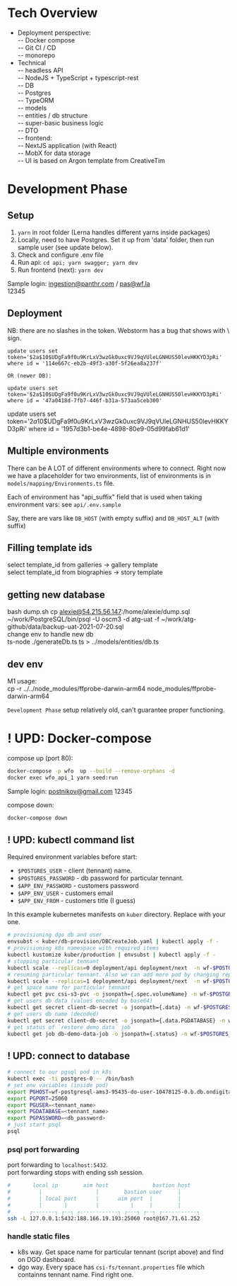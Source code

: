 # Tech Overview

- Deployment perspective:  
-- Docker compose  
-- Git CI / CD  
-- monorepo  
- Technical  
-- headless API  
 -- NodeJS + TypeScript + typescript-rest  
-- DB  
 -- Postgres  
 -- TypeORM  
-- models  
 --  entities / db structure  
 -- super-basic business logic  
 -- DTO  
-- frontend:  
 --  NextJS application (with React)  
 -- MobX for data storage  
 -- UI is based on Argon template from CreativeTim  

# Development Phase

## Setup

1. `yarn` in root folder (Lerna handles different yarns inside packages)
2. Locally, need to have Postgres. Set it up from 'data' folder, then run sample user (see update below).
3. Check and configure .env file
4. Run api: `cd api; yarn swagger; yarn dev`
5. Run frontend (next): `yarn dev`

Sample login: 
ingestion@panthr.com / pas@wf.la  
12345

## Deployment
NB: there are no slashes in the token. Webstorm has a bug that shows with \ sign.
```
update users set token='$2a$10$UDgFa9f0u9KrLxV3wzGk0uxc9VJ9qVUleLGNHUS50levHKKYD3pRi' where id = '114e667c-eb2b-49f3-a30f-5f26ea8a237f'

OR (newer DB):

update users set token='$2a$10$UDgFa9f0u9KrLxV3wzGk0uxc9VJ9qVUleLGNHUS50levHKKYD3pRi' where id = '47a0418d-7fb7-446f-b31a-573aa5ceb300'
```
update users set token='$2a$10$UDgFa9f0u9KrLxV3wzGk0uxc9VJ9qVUleLGNHUS50levHKKYD3pRi' where id = '1957d3b1-be4e-4898-80e9-05d99fab61d1'
## Multiple environments
There can be A LOT of different environments where to connect.
Right now we have a placeholder for two environments, list of environments is in `models/mapping/Environments.ts` file. 

Each of environment has "api_suffix" field that is used when taking environment vars:
see `api/.env.sample`

Say, there are vars like
`DB_HOST` (with empty suffix)
and 
`DB_HOST_ALT` (with suffix)

## Filling template ids
select template_id from galleries -> gallery template  
select template_id from biographies -> story template  

## getting new database
bash dump.sh 
cp alexie@54.215.56.147:/home/alexie/dump.sql  
~/work/PostgreSQL/bin/psql -U oscm3 -d atg-uat -f ~/work/atg-github/data/backup-uat-2021-07-20.sql  
change env to handle new db  
ts-node ./generateDb.ts ts > ../models/entities/db.ts  

## dev env
M1 usage:  
cp -r ../../node_modules/ffprobe-darwin-arm64 node_modules/ffprobe-darwin-arm64  

`Development Phase` setup relatively old, can't guarantee proper functioning.


# ! UPD: Docker-compose  
compose up (port 80):  
``` bash
docker-compose -p wfo  up --build --remove-orphans -d
docker exec wfo_api_1 yarn seed:run
```
Sample login: 
postnikov@gmail.com
12345


compose down:  
``` bash
docker-compose down
```


## ! UPD: kubectl command list
Required environment variables before start:  
- `$POSTGRES_USER` - client (tennant) name.  
- `$POSTGRES_PASSWORD` - db password for particular tennant.  
- `$APP_ENV_PASSWORD` - customers password  
- `$APP_ENV_USER` - customers email  
- `$APP_ENV_FROM` - customers title (I guess)  

In this example kubernetes manifests on `kuber` directory. Replace with your one.

``` bash
# provisioning dgo db and user
envsubst < kuber/db-provision/DBCreateJob.yaml | kubectl apply -f -
# provisioning k8s namespace with required items
kubectl kustomize kuber/production | envsubst | kubectl apply -f -
# stopping particular tennant
kubectl scale --replicas=0 deployment/api deployment/next  -n wf-$POSTGRES_USER
# resuming particular tennant. Also we can add more pod by changing replicas count
kubectl scale --replicas=1 deployment/api deployment/next  -n wf-$POSTGRES_USER
# get space name for particular tennant
kubectl get pvc csi-s3-pvc -o jsonpath={.spec.volumeName} -n wf-$POSTGRES_USER
# get users db data (values encoded by base64)
kubectl get secret client-db-secret -o jsonpath={.data} -n wf-$POSTGRES_USER
# get users db name (decoded)
kubectl get secret client-db-secret -o jsonpath={.data.PGDATABASE} -n wf-$POSTGRES_USER | base64 -d
# get status of `restore demo data` job
kubectl get job db-demo-data-job -o jsonpath={.status} -n wf-$POSTGRES_USER

```

## ! UPD: connect to database

``` bash
# connect to our pgsql pod in k8s
kubectl exec -ti postgres-0 -- /bin/bash
# set env variables (inside pod)
export PGHOST=wf-postgresql-ams3-95435-do-user-10478125-0.b.db.ondigitalocean.com
export PGPORT=25060
export PGUSER=<tennant_name>
export PGDATABASE=<tennant_name>
export PGPASSWORD=<db_password>
# just start psql 
psql

```
### psql port forwarding  
  
port forwarding to `localhost:5432`.  
port forwarding stops with ending ssh session.  
  
``` bash
#       local ip        aim host              bastion host
#         |                 |        bastion user     |
#         | local port      |      aim port  |        |
#         |       |         |          |     |        |
#      ┌-------┐ ┌--┐ ┌------------┐ ┌---┐ ┌--┐ ┌-----------┐
ssh -L 127.0.0.1:5432:188.166.19.193:25060 root@167.71.61.252
```

### handle static files
- k8s way. Get space name for particular tennant (script above) and find on DGO dashboard.
- dgo way. Every space has `csi-fs/tennant.properties` file which containns tennant name. Find right one.
